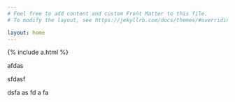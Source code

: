 ```yaml
---
# Feel free to add content and custom Front Matter to this file.
# To modify the layout, see https://jekyllrb.com/docs/themes/#overriding-theme-defaults

layout: home
---
```

{% include a.html %}


afdas

sfdasf

dsfa
as
fd
a
fa
